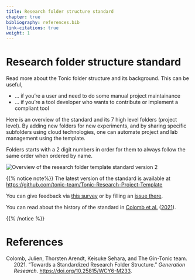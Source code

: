 ```yaml
---
title: Research folder structure standard
chapter: true
bibliography: references.bib
link-citations: true
weight: 1
---
```


# Research folder structure standard

Read more about the Tonic folder structure and its background. This can be useful,

-   … if you’re a user and need to do some manual project maintainance
-   … if you’re a tool developer who wants to contribute or implement a compliant tool

Here is an overview of the standard and its 7 high level folders (project level). By adding new folders for new experiments, and by sharing specific subfolders using cloud technologies, one can automate project and lab management using the template.

Folders starts with a 2 digit numbers in order for them to always follow the same order when ordered by name.

![Overview of the research folder template standard version 2](/standard/_index_files/fig4.png)

{{% notice note%}}
The latest version of the standard is available at
<https://github.com/tonic-team/Tonic-Research-Project-Template>

You can give feedback via [this survey](https://umfrage.hu-berlin.de/index.php/617633?lang=en) or by filling an [issue there](https://github.com/tonic-team/Tonic-Research-Project-Template/issues).

You can read about the history of the standard in [Colomb et al.](#ref-Colomb:2021vl) ([2021](#ref-Colomb:2021vl)).

{{% /notice %}}

# References

<div id="refs" class="references csl-bib-body hanging-indent">

<div id="ref-Colomb:2021vl" class="csl-entry">

Colomb, Julien, Thorsten Arendt, Keisuke Sehara, and The Gin-Tonic team. 2021. “Towards a Standardized Research Folder Structure.” *Generation Research*. <https://doi.org/10.25815/WCY6-M233>.

</div>

</div>
